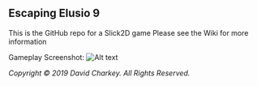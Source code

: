 ## Escaping Elusio 9
This is the GitHub repo for a Slick2D game
Please see the Wiki for more information

Gameplay Screenshot:
![Alt text](https://github.com/DavoDC/SlickGame/blob/master/Executable/Screenshot.png?raw=true "Gameplay Screenshot")


_Copyright © 2019 David Charkey. All Rights Reserved._
